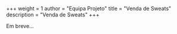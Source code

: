 +++
weight = 1
author = "Equipa Projeto"
title = "Venda de Sweats"
description = "Venda de Sweats"
+++

Em breve...
